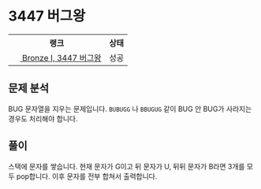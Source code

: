 # 3447 버그왕



<table>
  <tr>
    <th>랭크</th>
    <th>상태</th>
  </tr>
  <tr>
    <td>
      <a href="http://noj.am/3447">
        <img src="https://static.solved.ac/tier_small/5.svg" height="16px"/>
        Bronze I, 3447 버그왕
      </a>
    </td>
    <td>
      성공
    </td>
  </tr>
</table>



## 문제 분석

BUG 문자열을 지우는 문제입니다. `BUBUGG` 나 `BBUGUG` 같이 BUG 안 BUG가 사라지는 경우도 처리해야 합니다.

## 풀이

스택에 문자를 쌓습니다. 현재 문자가 G이고 뒤 문자가 U, 뒤뒤 문자가 B라면 3개를 모두 pop합니다. 이후 문자를 전부 합쳐서 출력합니다.
